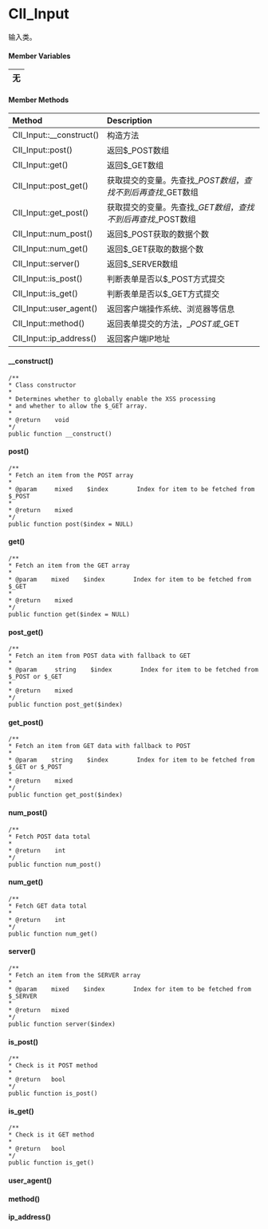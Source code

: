 # CII\_Input

输入类。

#### Member Variables

| 无 |
| :---: |


#### Member Methods

| Method | Description |
| :--- | :--- |
| CII\_Input::\_\_construct\(\) | 构造方法 |
| CII\_Input::post\(\) | 返回$\_POST数组 |
| CII\_Input::get\(\) | 返回$\_GET数组 |
| CII\_Input::post\_get\(\) | 获取提交的变量。先查找$\_POST数组，查找不到后再查找$\_GET数组 |
| CII\_Input::get\_post\(\) | 获取提交的变量。先查找$\_GET数组，查找不到后再查找$\_POST数组 |
| CII\_Input::num\_post\(\) | 返回$\_POST获取的数据个数 |
| CII\_Input::num\_get\(\) | 返回$\_GET获取的数据个数 |
| CII\_Input::server\(\) | 返回$\_SERVER数组 |
| CII\_Input::is\_post\(\) | 判断表单是否以$\_POST方式提交 |
| CII\_Input::is\_get\(\) | 判断表单是否以$\_GET方式提交 |
| CII\_Input::user\_agent\(\) | 返回客户端操作系统、浏览器等信息 |
| CII\_Input::method\(\) | 返回表单提交的方法，$\_POST或$\_GET |
| CII\_Input::ip\_address\(\) | 返回客户端IP地址 |

#### \_\_construct\(\)

```
/**
* Class constructor
*
* Determines whether to globally enable the XSS processing
* and whether to allow the $_GET array.
*
* @return    void
*/
public function __construct()
```

#### post\(\)

```
/**
* Fetch an item from the POST array
*
* @param     mixed    $index        Index for item to be fetched from $_POST
*
* @return    mixed
*/
public function post($index = NULL)
```

#### get\(\)

```
/**
* Fetch an item from the GET array
*
* @param    mixed    $index        Index for item to be fetched from $_GET
*
* @return    mixed
*/
public function get($index = NULL)
```

#### post\_get\(\)

```
/**
* Fetch an item from POST data with fallback to GET
*
* @param     string    $index        Index for item to be fetched from $_POST or $_GET
*
* @return    mixed
*/
public function post_get($index)
```

#### get\_post\(\)

```
/**
* Fetch an item from GET data with fallback to POST
*
* @param    string    $index        Index for item to be fetched from $_GET or $_POST
*
* @return    mixed
*/
public function get_post($index)
```

#### num\_post\(\)

```
/**
* Fetch POST data total 
*
* @return    int
*/
public function num_post()
```

#### num\_get\(\)

```
/**
* Fetch GET data total 
*
* @return    int
*/
public function num_get()
```

#### server\(\)

```
/**
* Fetch an item from the SERVER array
*
* @param    mixed    $index        Index for item to be fetched from $_SERVER
*
* @return   mixed
*/
public function server($index)
```

#### is\_post\(\)

```
/**
* Check is it POST method
*
* @return   bool
*/
public function is_post()
```

#### is\_get\(\)

```
/**
* Check is it GET method
*
* @return   bool
*/
public function is_get()
```

#### user\_agent\(\)

#### method\(\)

#### ip\_address\(\)



